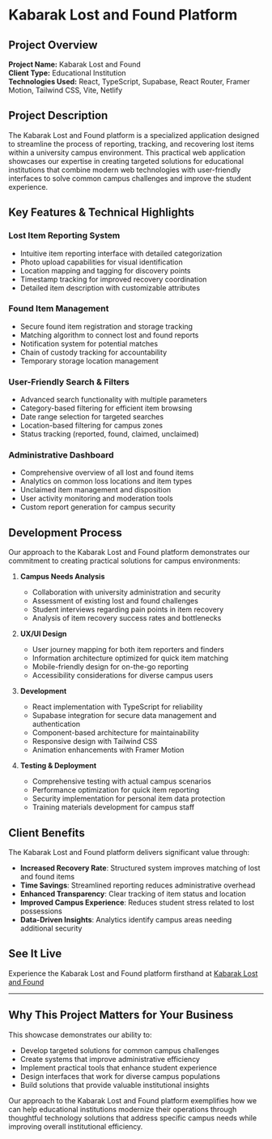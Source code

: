 # Kabarak Lost and Found Platform

## Project Overview

**Project Name:** Kabarak Lost and Found  
**Client Type:** Educational Institution  
**Technologies Used:** React, TypeScript, Supabase, React Router, Framer Motion, Tailwind CSS, Vite, Netlify

## Project Description

The Kabarak Lost and Found platform is a specialized application designed to streamline the process of reporting, tracking, and recovering lost items within a university campus environment. This practical web application showcases our expertise in creating targeted solutions for educational institutions that combine modern web technologies with user-friendly interfaces to solve common campus challenges and improve the student experience.

## Key Features & Technical Highlights

### Lost Item Reporting System
- Intuitive item reporting interface with detailed categorization
- Photo upload capabilities for visual identification
- Location mapping and tagging for discovery points
- Timestamp tracking for improved recovery coordination
- Detailed item description with customizable attributes

### Found Item Management
- Secure found item registration and storage tracking
- Matching algorithm to connect lost and found reports
- Notification system for potential matches
- Chain of custody tracking for accountability
- Temporary storage location management

### User-Friendly Search & Filters
- Advanced search functionality with multiple parameters
- Category-based filtering for efficient item browsing
- Date range selection for targeted searches
- Location-based filtering for campus zones
- Status tracking (reported, found, claimed, unclaimed)

### Administrative Dashboard
- Comprehensive overview of all lost and found items
- Analytics on common loss locations and item types
- Unclaimed item management and disposition
- User activity monitoring and moderation tools
- Custom report generation for campus security

## Development Process

Our approach to the Kabarak Lost and Found platform demonstrates our commitment to creating practical solutions for campus environments:

1. **Campus Needs Analysis**
   - Collaboration with university administration and security
   - Assessment of existing lost and found challenges
   - Student interviews regarding pain points in item recovery
   - Analysis of item recovery success rates and bottlenecks

2. **UX/UI Design**
   - User journey mapping for both item reporters and finders
   - Information architecture optimized for quick item matching
   - Mobile-friendly design for on-the-go reporting
   - Accessibility considerations for diverse campus users

3. **Development**
   - React implementation with TypeScript for reliability
   - Supabase integration for secure data management and authentication
   - Component-based architecture for maintainability
   - Responsive design with Tailwind CSS
   - Animation enhancements with Framer Motion

4. **Testing & Deployment**
   - Comprehensive testing with actual campus scenarios
   - Performance optimization for quick item reporting
   - Security implementation for personal item data protection
   - Training materials development for campus staff

## Client Benefits

The Kabarak Lost and Found platform delivers significant value through:

- **Increased Recovery Rate**: Structured system improves matching of lost and found items
- **Time Savings**: Streamlined reporting reduces administrative overhead
- **Enhanced Transparency**: Clear tracking of item status and location
- **Improved Campus Experience**: Reduces student stress related to lost possessions
- **Data-Driven Insights**: Analytics identify campus areas needing additional security

## See It Live

Experience the Kabarak Lost and Found platform firsthand at [Kabarak Lost and Found](https://kabarak-lost-found.netlify.app/)

---

## Why This Project Matters for Your Business

This showcase demonstrates our ability to:
- Develop targeted solutions for common campus challenges
- Create systems that improve administrative efficiency
- Implement practical tools that enhance student experience
- Design interfaces that work for diverse campus populations
- Build solutions that provide valuable institutional insights

Our approach to the Kabarak Lost and Found platform exemplifies how we can help educational institutions modernize their operations through thoughtful technology solutions that address specific campus needs while improving overall institutional efficiency.
